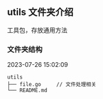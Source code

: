 ## utils 文件夹介绍

工具包，存放通用方法

### 文件夹结构
2023-07-26 15:02:09
```
utils
├── file.go   	// 文件处理相关
└── README.md
```

